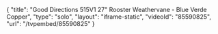 {
    "title": "Good Directions 515V1 27\" Rooster Weathervane - Blue Verde Copper",
    "type": "solo",
    "layout": "iframe-static",
    "videoId": "85590825",
    "url": "\/tvpembed\/85590825"
}